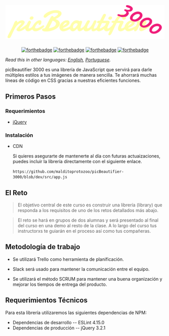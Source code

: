 <center><h1><img src="logo.svg" style=""></h1></center>

<center><a href="http://forthebadge.com"><img src="http://forthebadge.com/images/badges/uses-badges.svg" alt="forthebadge" style="height:30px"></a> <a href="http://forthebadge.com"><img src="http://forthebadge.com/images/badges/built-with-resentment.svg" alt="forthebadge" style="height:30px"></a>
<a href="http://forthebadge.com"><img src="http://forthebadge.com/images/badges/powered-by-electricity.svg" alt="forthebadge" style="height:30px"></a> <a href="http://forthebadge.com"><img src="http://forthebadge.com/images/badges/uses-js.svg" alt="forthebadge" style="height:30px"></a></center>

_Read this in other languages: [English](readme.en.md), [Portuguese](readme.br.md)._

picBeautifier 3000 es una librería de JavaScript que servirá para darle múltiples estilos a tus imágenes de manera sencilla. Te ahorrará muchas líneas de código en CSS gracias a nuestras eficientes funciones.

## Primeros Pasos

### Requerimientos

* [jQuery](https://jquery.com/download/)

### Instalación

<ul>
  <li>CDN</li>
  <p>Si quieres asegurarte de mantenerte al día con futuras actuaizaciones, puedes incluir la librería directamente con el siguiente enlace.</p>
  <p><code>https://github.com/malditoprotozoo/picBeautifier-3000/blob/dev/src/app.js</code></p>
</ul>

## El Reto

> El objetivo central de este curso es construir una librería (library) que responda a los requisitos de uno de los retos detallados más abajo.

> El reto se hará en grupos de dos alumnas y será presentado al final del curso en una demo al resto de la clase. A lo largo del curso tus instructorxs te guiarán en el proceso así como tus compañeras.

## Metodología de trabajo

* Se utilizará Trello como herramienta de planificación.

* Slack será usado para mantener la comunicación entre el equipo.

* Se utilizará el método SCRUM para mantener una buena organización y mejorar los tiempos de entrega del producto.

## Requerimientos Técnicos
Para esta librería utilizaremos las siguientes dependencias de NPM:

* Dependencias de desarrollo
 -- ESLint 4.15.0
* Dependencias de producción
 -- jQuery 3.2.1
